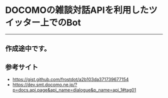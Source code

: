 # DOCOMOの雑談対話APIを利用したツイッター上でのBot
***
## 作成途中です。
## 参考サイト
* https://gist.github.com/frostdot/a2b103da371739677154
* https://dev.smt.docomo.ne.jp/?p=docs.api.page&api_name=dialogue&p_name=api_1#tag01
